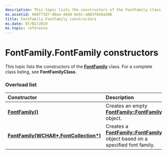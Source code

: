 ```yaml
---
description: This topic lists the constructors of the FontFamily class. For a complete class listing, see FontFamilyClass.
ms.assetid: 9d8f73d7-d6ea-44d4-be5c-a003f6eba508
title: FontFamily.FontFamily constructors
ms.date: 07/02/2019
ms.topic: reference
---
```


# FontFamily.FontFamily constructors

This topic lists the constructors of the [**FontFamily**](/windows/win32/api/gdiplusheaders/nl-gdiplusheaders-fontfamily) class. For a complete class listing, see **FontFamilyClass**.

### Overload list



| Constructor                                                                                               | Description                                                                                                                                               |
|:----------------------------------------------------------------------------------------------------------|:----------------------------------------------------------------------------------------------------------------------------------------------------------|
| [**FontFamily()**](/previous-versions//ms536182(v=vs.85))                                             | Creates an empty [**FontFamily::FontFamily**](/previous-versions//ms536182(v=vs.85)) object.<br/>                                               |
| [**FontFamily(WCHAR\*,FontCollection\*)**](/windows/win32/api/gdiplusheaders/nf-gdiplusheaders-fontfamily-fontfamily(inconstwchar_inconstfontcollection)) | Creates a [**FontFamily::FontFamily**](/windows/win32/api/gdiplusheaders/nf-gdiplusheaders-fontfamily-fontfamily(inconstwchar_inconstfontcollection)) object based on a specified font family.<br/> |



 

 
